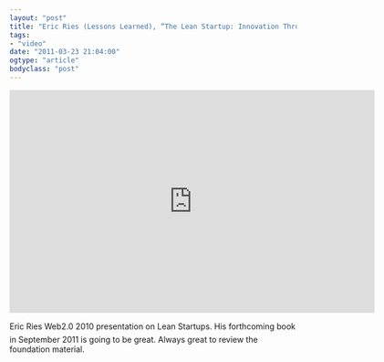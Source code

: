 ```yaml
---
layout: "post"
title: "Eric Ries (Lessons Learned), “The Lean Startup: Innovation Through Experimentation. Not Just for Startups Anymore.”"
tags: 
- "video"
date: "2011-03-23 21:04:00"
ogtype: "article"
bodyclass: "post"
---
```


<iframe allowfullscreen="" frameborder="0" height="390" src="http://www.youtube.com/embed/i65PaoTlVKg" title="YouTube video player" width="640"></iframe>

Eric Ries Web2.0 2010 presentation on Lean Startups. His forthcoming book in September 2011 is going to be great. Always great to review the foundation material.
